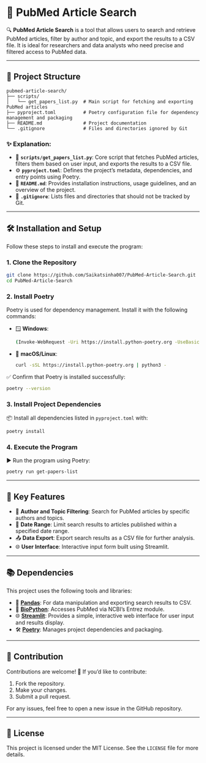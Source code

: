 # 🌟 **PubMed Article Search**  

🔍 **PubMed Article Search** is a tool that allows users to search and retrieve PubMed articles, filter by author and topic, and export the results to a CSV file. It is ideal for researchers and data analysts who need precise and filtered access to PubMed data.  

---

## 📁 **Project Structure**  

```plaintext
pubmed-article-search/  
├── scripts/  
│   └── get_papers_list.py  # Main script for fetching and exporting PubMed articles  
├── pyproject.toml          # Poetry configuration file for dependency management and packaging  
├── README.md               # Project documentation  
└── .gitignore              # Files and directories ignored by Git  
```  

### ✨ **Explanation:**  
- 📜 **`scripts/get_papers_list.py`**: Core script that fetches PubMed articles, filters them based on user input, and exports the results to a CSV file.  
- ⚙️ **`pyproject.toml`**: Defines the project’s metadata, dependencies, and entry points using Poetry.  
- 📄 **`README.md`**: Provides installation instructions, usage guidelines, and an overview of the project.  
- 🚫 **`.gitignore`**: Lists files and directories that should not be tracked by Git.  

---

## 🛠️ **Installation and Setup**  

Follow these steps to install and execute the program:  

### **1. Clone the Repository**  
   ```bash
   git clone https://github.com/Saikatsinha007/PubMed-Article-Search.git
   cd PubMed-Article-Search
   ```

### **2. Install Poetry**  
   Poetry is used for dependency management. Install it with the following commands:  

   - 🪟 **Windows**:  
     ```bash
     (Invoke-WebRequest -Uri https://install.python-poetry.org -UseBasicParsing).Content | python -
     ```  
   - 🍎 **macOS/Linux**:  
     ```bash
     curl -sSL https://install.python-poetry.org | python3 -
     ```  

   ✅ Confirm that Poetry is installed successfully:  
   ```bash
   poetry --version
   ```

### **3. Install Project Dependencies**  
   📦 Install all dependencies listed in `pyproject.toml` with:  
   ```bash
   poetry install
   ```

### **4. Execute the Program**  
   ▶️ Run the program using Poetry:  
   ```bash
   poetry run get-papers-list
   ```

---

## 🌟 **Key Features**  

- 📝 **Author and Topic Filtering**: Search for PubMed articles by specific authors and topics.  
- 📅 **Date Range**: Limit search results to articles published within a specified date range.  
- 📤 **Data Export**: Export search results as a CSV file for further analysis.  
- 🌐 **User Interface**: Interactive input form built using Streamlit.  

---

## 📚 **Dependencies**  

This project uses the following tools and libraries:  

- 🐼 **[Pandas](https://pandas.pydata.org/)**: For data manipulation and exporting search results to CSV.  
- 🧬 **[BioPython](https://biopython.org/)**: Accesses PubMed via NCBI’s Entrez module.  
- 🌐 **[Streamlit](https://streamlit.io/)**: Provides a simple, interactive web interface for user input and results display.  
- 🛠️ **[Poetry](https://python-poetry.org/)**: Manages project dependencies and packaging.  

---

## 🤝 **Contribution**  

Contributions are welcome! 🎉 If you’d like to contribute:  

1. Fork the repository.  
2. Make your changes.  
3. Submit a pull request.  

For any issues, feel free to open a new issue in the GitHub repository.  

---

## 📝 **License**  

This project is licensed under the MIT License. See the `LICENSE` file for more details.  

